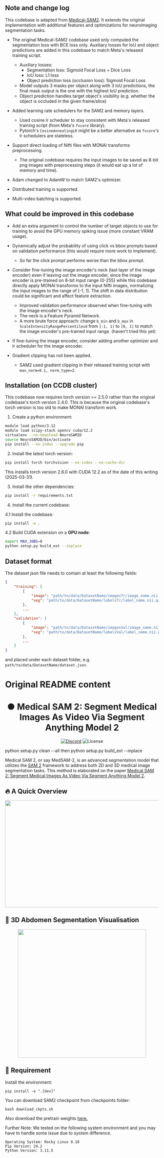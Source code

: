 ## Note and change log

This codebase is adapted from [Medical-SAM2](https://github.com/MedicineToken/Medical-SAM2). It extends the original implementation with additional features and optimizations for neuroimaging segmentation tasks.

* The original Medical-SAM2 codebase used only computed the segmentation loss with BCE loss only. Auxiliary losses for IoU and object predictions are added in this codebase to match Meta's released training script.
    * Auxiliary losses:
        * Segmentation loss: Sigmoid Focal Loss + Dice Loss
        * IoU loss: L1 loss
        * Object prediction loss (occlusion loss): Sigmoid Focal Loss
    * Model outputs 3 masks per object along with 3 IoU predictions, the final mask output is the one with the highest IoU prediction.
    * Object prediction handles target object's visibility (e.g. whether the object is occluded in the given frame/slice) 

* Added learning rate schedulers for the SAM2 and memory layers.
    * Used cosine lr scheduler to stay consistent with Meta's released training script (from Meta's `fvcore` library).
    * Pytorch's `CosineAnnealingLR` might be a better alternative as `fvcore`'s lr schedulers are stateless.

* Support direct loading of Nifti files with MONAI transforms preprocessing.
    * The original codebase requires the input images to be saved as 8-bit png images with preprocessing steps (it would eat up a lot of memory and time).
* Adam changed to AdamW to match SAM2's optimizer.
* Distributed training is supported.
* Multi-video batching is supported.

## What could be improved in this codebase

* Add an extra argument to control the number of target objects to use for training to avoid the GPU memory spiking issue (more constant VRAM usage).

* Dynamically adjust the probability of using click vs bbox prompts based on validation performance (this would require more work to implement).
    * So far the click prompt performs worse than the bbox prompt.

* Consider fine-tuning the image encoder's neck (last layer of the image encoder) even if leaving out the image encoder, since the image encoder is pre-trained on 8-bit input range (0-255) while this codebase directly apply MONAI transforms to the input Nifti images, normalizing the input images to the range of [-1, 1]. The shift in data distribution could be significant and affect feature extraction.
    * Improved validation performance observed when fine-tuning with the image encoder's neck.
    * The neck is a Feature Pyramid Network.
    * A more brute force approach: change `b_min` and `b_max` in `ScaleIntensityRangePercentilesd` from `[-1, 1]` to `[0, 1]` to match the image encoder's pre-trained input range. (haven't tried this yet)

* If fine-tuning the image encoder, consider adding another optimizer and lr scheduler for the image encoder.

* Gradient clipping has not been applied.
    * SAM2 used gradient clipping in their released training script with `max_norm=0.1, norm_type=2`.


## Installation (on CCDB cluster)

This codebase now requires torch version >= 2.5.0 rather than the original codebase's torch version 2.4.0. This is because the original codebase's torch version is too old to make MONAI transform work.

1. Create a python environment:

```bash
module load python/3.12
module load scipy-stack opencv cuda/12.2
virtualenv --no-download NeuroSAM2D
source NeuroSAM2D/bin/activate
pip install --no-index --upgrade pip
```

2. Install the latest torch version:

```bash
pip install torch torchvision --no-index --no-cache-dir
```
This installs torch version 2.6.0 with CUDA 12.2 as of the date of this writing (2025-03-31).

3. Install the other dependencies:

```bash
pip install -r requirements.txt
```

4. Install the current codebase:

4.1 Install the codebase:

```bash
pip install -e .
```

4.2 Build CUDA extension on a **GPU node**:

```bash
export MAX_JOBS=8
python setup.py build_ext --inplace
```

## Dataset format

The dataset json file needs to contain at least the following fields:
```json
{
    "training": [
        {
            "image": "path/to/data/DatasetName/imagesTr/image_name.nii.gz",
            "seg": "path/to/data/DatasetName/labelsTr/label_name.nii.gz",
        },
        ...
    ],
    "validation": [
        {
            "image": "path/to/data/DatasetName/imagesVal/image_name.nii.gz",
            "seg": "path/to/data/DatasetName/labelsVal/label_name.nii.gz"
        },
        ...
    ]
}
```
and placed under each dataset folder, e.g. `path/to/data/DatasetName/dataset.json`.



# Original README content
<h1 align="center">● Medical SAM 2: Segment Medical Images As Video Via Segment Anything Model 2</h1>

<p align="center">
    <a href="https://discord.gg/DN4rvk95CC">
        <img alt="Discord" src="https://img.shields.io/discord/1146610656779440188?logo=discord&style=flat&logoColor=white"/></a>
    <img src="https://img.shields.io/static/v1?label=license&message=GPL&color=white&style=flat" alt="License"/>
</p>

python setup.py clean --all then python setup.py build_ext --inplace

Medical SAM 2, or say MedSAM-2, is an advanced segmentation model that utilizes the [SAM 2](https://github.com/facebookresearch/segment-anything-2) framework to address both 2D and 3D medical
image segmentation tasks. This method is elaborated on the paper [Medical SAM 2: Segment Medical Images As Video Via Segment Anything Model 2](https://arxiv.org/abs/2408.00874).

## 🔥 A Quick Overview 
 <div align="center"><img width="880" height="350" src="https://github.com/MedicineToken/Medical-SAM2/blob/main/vis/framework.png"></div>
 
## 🩻 3D Abdomen Segmentation Visualisation
 <div align="center"><img width="420" height="420" src="https://github.com/MedicineToken/Medical-SAM2/blob/main/vis/example.gif"></div>

## 🧐 Requirement

 Install the environment:

 ``pip install -e ".[dev]"``

 You can download SAM2 checkpoint from checkpoints folder:
 
 ``bash download_ckpts.sh``

 Also download the pretrain weights [here.](https://huggingface.co/jiayuanz3/MedSAM2_pretrain/tree/main)


 Further Note: We tested on the following system environment and you may have to handle some issue due to system difference.
```
Operating System: Rocky Linux 8.10
Pip Version: 24.2
Python Version: 3.11.5
```